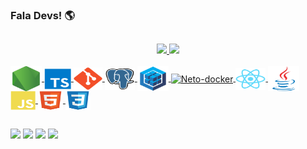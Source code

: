 ### Fala Devs! 🌎

##

<div align="center">
  <a href="https://github.com/ailtonnetodev">
  <img height="180em" src="https://github-readme-stats.vercel.app/api?username=ailtonnetodev&show_icons=true&theme=dracula&include_all_commits=true&count_private=true"/>
  <img height="180em" src="https://github-readme-stats.vercel.app/api/top-langs/?username=ailtonnetodev&layout=compact&langs_count=7&theme=dracula"/>
</div>
  
<div style="display: inline_block"><br>
  <img align="center" alt="Rafa-Nodejs" height="40" width="50" src="https://raw.githubusercontent.com/devicons/devicon/master/icons/nodejs/nodejs-original.svg">
  <img align="center" alt="Rafa-Ts" height="33" width="43" src="https://raw.githubusercontent.com/devicons/devicon/master/icons/typescript/typescript-plain.svg">
  <img align="center" alt="Rafa-git" height="36" width="46" src="https://raw.githubusercontent.com/devicons/devicon/master/icons/git/git-plain.svg">
  <img align="center" alt="Rafa-postgresql" height="35" width="48" src="https://raw.githubusercontent.com/devicons/devicon/master/icons/postgresql/postgresql-original.svg">
  <img align="center" alt="Rafa-sequelize" height="40" width="50" src="https://raw.githubusercontent.com/devicons/devicon/master/icons/sequelize/sequelize-original.svg">
  <img align="center" alt="Neto-docker" height="38" width="48" src="https://devicons.dev.br/icons?icon=docker&theme=dark&perline=1">
  <img align="center" alt="Rafa-React" height="35" width="48" src="https://raw.githubusercontent.com/devicons/devicon/master/icons/react/react-original.svg">
  <img align="center" alt="Rafa-java" height="40" width="50" src="https://raw.githubusercontent.com/devicons/devicon/master/icons/java/java-original.svg">
  <img align="center" alt="Rafa-Js" height="30" width="40" src="https://raw.githubusercontent.com/devicons/devicon/master/icons/javascript/javascript-plain.svg">
  <img align="center" alt="Rafa-HTML" height="30" width="40" src="https://raw.githubusercontent.com/devicons/devicon/master/icons/html5/html5-original.svg">
  <img align="center" alt="Rafa-CSS" height="30" width="40" src="https://raw.githubusercontent.com/devicons/devicon/master/icons/css3/css3-original.svg">
</div>
  
  ##

<div>
  <a href="https://instagram.com/nettoyb" target="_blank"><img src="https://img.shields.io/badge/-Instagram-%23E4405F?style=for-the-badge&logo=instagram&logoColor=white" target="_blank"></a>
 <a href="https://discord.gg/smithh" target="_blank"><img src="https://img.shields.io/badge/Discord-7289DA?style=for-the-badge&logo=discord&logoColor=white" target="_blank"></a> 
  <a href = "mailto:ailtonnetto8319@gmail.com"><img src="https://img.shields.io/badge/-Gmail-%23333?style=for-the-badge&logo=gmail&logoColor=white" target="_blank"></a>
  <a href="https://linkedin.com/in/ailton-neto-dev" target="_blank"><img src="https://img.shields.io/badge/-LinkedIn-%230077B5?style=for-the-badge&logo=linkedin&logoColor=white" target="_blank"></a>
</div>
